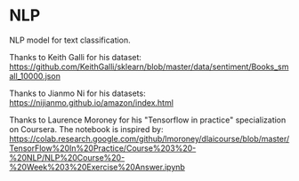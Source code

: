 # NLP
NLP model for text classification.

Thanks to Keith Galli for his dataset:
https://github.com/KeithGalli/sklearn/blob/master/data/sentiment/Books_small_10000.json

Thanks to Jianmo Ni for his datasets:
https://nijianmo.github.io/amazon/index.html

Thanks to Laurence Moroney for his "Tensorflow in practice" specialization on Coursera.
The notebook is inspired by:
https://colab.research.google.com/github/lmoroney/dlaicourse/blob/master/TensorFlow%20In%20Practice/Course%203%20-%20NLP/NLP%20Course%20-%20Week%203%20Exercise%20Answer.ipynb
